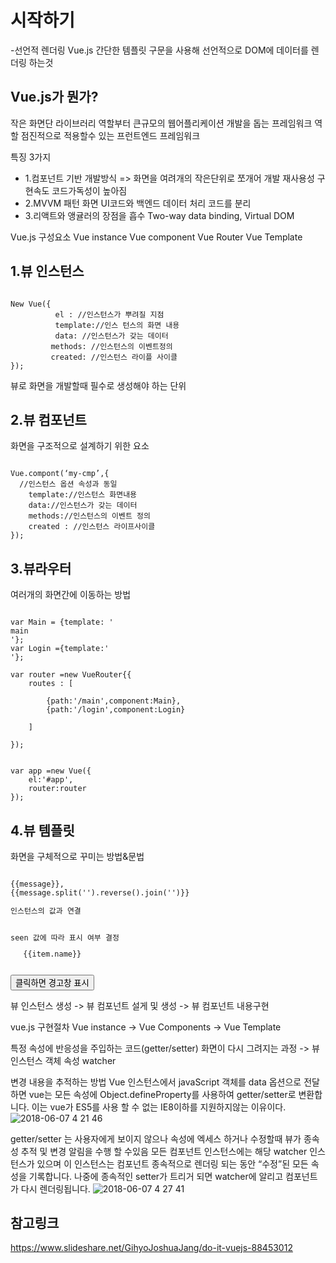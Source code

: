 # 시작하기

-선언적 렌더링
Vue.js 간단한 템플릿 구문을 사용해 선언적으로 DOM에 데이터를 렌더링 하는것

## Vue.js가 뭔가?
작은 화면단 라이브러리 역할부터 큰규모의 웹어플리케이션 개발을 돕는 프레임워크 역할
점진적으로 적용할수 있는 프런트엔드 프레임워크

특징 3가지
- 1.컴포넌트 기반 개발방식
=> 화면을 여려개의 작은단위로 쪼개어 개발
    재사용성 구현속도 코드가독성이 높아짐
- 2.MVVM 패턴
화면 UI코드와 백엔드 데이터 처리 코드를 분리 
- 3.리액트와 앵귤러의 장점을 흡수
Two-way data binding, Virtual DOM


Vue.js 구성요소
Vue instance
Vue component
Vue Router
Vue Template

## 1.뷰 인스턴스
<pre><code>
New Vue({
          el : //인스턴스가 뿌려질 지점
          template://인스 턴스의 화면 내용 
          data: //인스턴스가 갖는 데이터 
         methods: //인스턴스의 이벤트정의 
         created: //인스턴스 라이플 사이클
});
</code></pre>


뷰로 화면을 개발할때 필수로 생성해야 하는 단위

## 2.뷰 컴포넌트
화면을 구조적으로 설계하기 위한 요소
<pre><code>
Vue.compont(‘my-cmp’,{  
  //인스턴스 옵션 속성과 동일
    template://인스턴스 화면내용 
    data://인스턴스가 갖는 데이터 
    methods://인스턴스의 이벤트 정의
    created : //인스턴스 라이프사이클
});
</pre></code>
## 3.뷰라우터
여러개의 화면간에 이동하는 방법
<pre><code>
var Main = {template: '<div>main</div>'};
var Login ={template:'<div><login/div>'};

var router =new VueRouter{{
    routes : [

        {path:'/main',component:Main},
        {path:'/login',component:Login}

    ]

});
</pre></code>
<pre><code>
var app =new Vue({
    el:'#app',
    router:router
});
</pre></code>
## 4.뷰 템플릿
화면을 구체적으로 꾸미는 방법&문법
<pre><code>
{{message}},
{{message.split('').reverse().join('')}}
<p v-bind:id="uid">인스턴스의 값과 연결</p>
<a v-if="seen">seen 값에 따라 표시 여부 결정</a>
<ul v-for="item in items">{{item.name}}</ul>
<button v-on:click="pAlert">클릭하면 경고창 표시</button>
</pre></code>

뷰 인스턴스 생성 -> 뷰 컴포넌트 설게 및 생성 -> 뷰 컴포넌트 내용구현

vue.js 구현절차
Vue instance -> Vue Components -> Vue Template


특정 속성에 반응성을 주입하는 코드(getter/setter)
화면이 다시 그려지는 과정 -> 뷰 인스턴스 객체 속성 watcher

변경 내용을 추적하는 방법
Vue 인스턴스에서 javaScript 객체를 data 옵션으로 전달하면 vue는 모든 속성에 
Object.defineProperty를 사용하여 getter/setter로 변환합니다. 이는 vue가 ES5를 사용 할 수 없는 IE8이하를 지원하지않는 이유이다.
![2018-06-07 4 21 46](https://user-images.githubusercontent.com/38197944/41890524-d48dfa7c-794a-11e8-992d-60a75f5e4d6e.png)

getter/setter 는 사용자에게 보이지 않으나 속성에 엑세스 하거나 수정할때 뷰가 종속성 추적 및 변경 알림을 수행 할 수있음
모든 컴포넌트 인스턴스에는 해당 watcher 인스턴스가 있으며 이 인스턴스는 컴포넌트 종속적으로 렌더링 되는 동안 “수정”된 모든 속성을 
기록합니다. 나중에 종속적인 setter가  트리거 되면 watcher에 알리고 컴포넌트가 다시 렌더링됩니다. 
![2018-06-07 4 27 41](https://user-images.githubusercontent.com/38197944/41890612-3718fa3e-794b-11e8-8fa8-cd5e1c39b800.png)


## 참고링크
https://www.slideshare.net/GihyoJoshuaJang/do-it-vuejs-88453012


